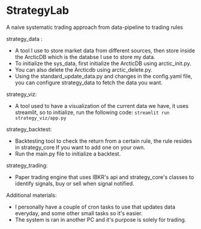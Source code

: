 # StrategyLab
A naive systematic trading approach from data-pipeline to trading rules


strategy_data :
- A tool I use to store market data from different sources, then store inside the ArcticDB which is the databse I use to store my data.
- To initialize the sys_data, first initialize the ArcticDB using arctic_init.py.
- You can also delete the Arcticdb using arctic_delete.py.
- Using the standard_update_data.py and changes in the config.yaml file, you can configure strategy_data to fetch the data you want.


strategy_viz:
- A tool used to have a visualization of the current data we have, it uses streamlit, so to initialize, run the following code:
            `streamlit run strategy_viz/app.py`


strategy_backtest:
- Backtesting tool to check the return from a certain rule, the rule resides in strategy_core If you want to add one on your own.
- Run the main.py file to initialize a backtest.

strategy_trading:
- Paper trading engine that uses IBKR's api and strategy_core's classes to identify signals, buy or sell when signal notified.


Additional materials:

- I personally have a couple of cron tasks to use that updates data everyday, and some other small tasks so it's easier.
- The system is ran in another PC and it's purpose is solely for trading.
